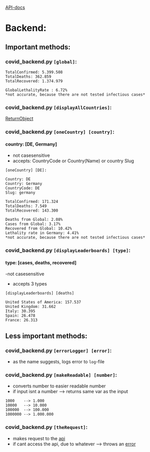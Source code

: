 [API-docs](https://documenter.getpostman.com/view/10808728/SzS8rjbc?version=latest#9739c95f-ef1d-489b-97a9-0a6dfe2f74d8)

# Backend:

## Important methods:

### covid_backend.py `[global]`:
```
TotalConfirmed: 5.399.508
TotalDeaths: 362.859
TotalRecovered: 1.374.979

GlobalLethalityRate : 6.72%
*not accurate, because there are not tested infectious cases*
```
### covid_backend.py `[displayAllCountries]`:

[ReturnObject](https://raw.githubusercontent.com/xNaCly/scripts/master/Covid19/available_countries.txt)

### covid_backend.py `[oneCountry] [country]`:
#### country: [DE, Germany] 
- not casesensitive 
- accepts: CountryCode or Country(Name) or country Slug
```
[oneCountry] [DE]:

Country: DE
Country: Germany
CountryCode: DE
Slug: germany

TotalConfirmed: 171.324
TotalDeaths: 7.549
TotalRecovered: 143.300

Deaths from Global: 2.08%
Cases from Global: 3.17%
Recovered from Global: 10.42%
Lethality rate in Germany: 4.41%
*not accurate, because there are not tested infectious cases*
```

### covid_backend.py `[displayLeaderboards] [type]`:
#### type: [cases, deaths, recovered] 
-not casesensitive 
- accepts 3 types
```
[displayLeaderboards] [deaths]

United States of America: 157.537
United Kingdom: 31.662
Italy: 30.395
Spain: 26.478
France: 26.313
```

## Less important methods:

### covid_backend.py `[errorLogger] [error]`:
- as the name suggests, logs error to `log`-file

### covid_backend.py `[makeReadable] [number]`:
- converts number to easier readable number
- if input isnt a number --> returns same var as the input
```
1000    --> 1.000
10000   --> 10.000
100000  --> 100.000
1000000 --> 1.000.000
```

### covid_backend.py `[theRequest]`:
- makes request to the [api](https://documenter.getpostman.com/view/10808728/SzS8rjbc?version=latest#9739c95f-ef1d-489b-97a9-0a6dfe2f74d8)
- if cant access the api, due to whatever --> throws an [error](https://github.com/xNaCly/scripts/tree/master/Covid19#covid_backendpy-errorlogger-error)
